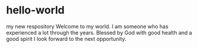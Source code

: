 # hello-world
my new respository
Welcome to my world. I am someone who has experienced a lot through the years. Blessed by God with good health and a good spirit I look forward to the next opportunity.
